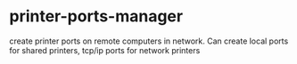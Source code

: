 # printer-ports-manager
create printer ports on remote computers in network. Can create local ports for shared printers, tcp/ip ports for network printers
